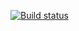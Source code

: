 [![Build status](https://ci.appveyor.com/api/projects/status/3ittjtbd6hn537c8?svg=true)](https://ci.appveyor.com/project/Topcer/bdd)